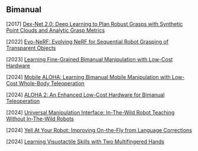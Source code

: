 ## Bimanual

[2017] [Dex-Net 2.0: Deep Learning to Plan Robust Grasps with Synthetic Point Clouds and Analytic Grasp Metrics](https://arxiv.org/abs/1703.09312)

[2022] [Evo-NeRF: Evolving NeRF for Sequential Robot Grasping of Transparent Objects](https://openreview.net/pdf?id=Bxr45keYrf) 

[2023] [Learning Fine-Grained Bimanual Manipulation with Low-Cost Hardware](https://arxiv.org/abs/2304.13705)

[2024] [Mobile ALOHA: Learning Bimanual Mobile Manipulation with Low-Cost Whole-Body Teleoperation](https://arxiv.org/abs/2401.02117)

[2024] [ALOHA 2: An Enhanced Low-Cost Hardware for Bimanual Teleoperation](https://aloha-2.github.io/)

[2024] [Universal Manipulation Interface: In-The-Wild Robot Teaching Without In-The-Wild Robots](https://arxiv.org/abs/2402.10329)

[2024] [Yell At Your Robot: Improving On-the-Fly from Language Corrections](https://arxiv.org/abs/2403.12910)

[2024] [Learning Visuotactile Skills with Two Multifingered Hands](https://arxiv.org/abs/2404.16823)